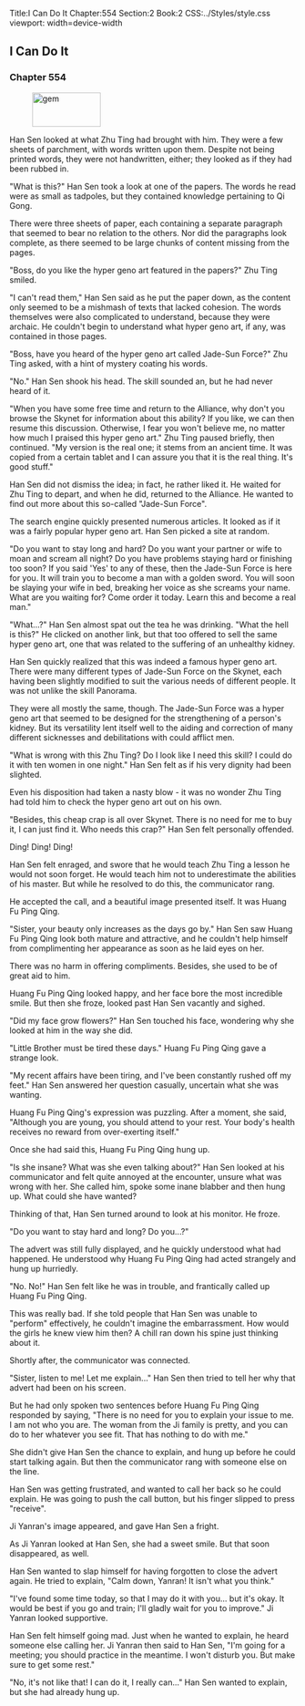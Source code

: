 Title:I Can Do It 
Chapter:554 
Section:2 
Book:2 
CSS:../Styles/style.css 
viewport: width=device-width
  
## I Can Do It
### Chapter 554 
<figure>
	<img src="../Images/gem.gif" alt="gem" id="gem" width="120" height="60" />
</figure>
  

  
  Han Sen looked at what Zhu Ting had brought with him. They were a few sheets of parchment, with words written upon them. Despite not being printed words, they were not handwritten, either; they looked as if they had been rubbed in.

"What is this?" Han Sen took a look at one of the papers. The words he read were as small as tadpoles, but they contained knowledge pertaining to Qi Gong.

There were three sheets of paper, each containing a separate paragraph that seemed to bear no relation to the others. Nor did the paragraphs look complete, as there seemed to be large chunks of content missing from the pages.

"Boss, do you like the hyper geno art featured in the papers?" Zhu Ting smiled.

"I can't read them," Han Sen said as he put the paper down, as the content only seemed to be a mishmash of texts that lacked cohesion. The words themselves were also complicated to understand, because they were archaic. He couldn't begin to understand what hyper geno art, if any, was contained in those pages.

"Boss, have you heard of the hyper geno art called Jade-Sun Force?" Zhu Ting asked, with a hint of mystery coating his words.

"No." Han Sen shook his head. The skill sounded an, but he had never heard of it.

"When you have some free time and return to the Alliance, why don't you browse the Skynet for information about this ability? If you like, we can then resume this discussion. Otherwise, I fear you won't believe me, no matter how much I praised this hyper geno art." Zhu Ting paused briefly, then continued. "My version is the real one; it stems from an ancient time. It was copied from a certain tablet and I can assure you that it is the real thing. It's good stuff."

Han Sen did not dismiss the idea; in fact, he rather liked it. He waited for Zhu Ting to depart, and when he did, returned to the Alliance. He wanted to find out more about this so-called "Jade-Sun Force".

The search engine quickly presented numerous articles. It looked as if it was a fairly popular hyper geno art. Han Sen picked a site at random.

"Do you want to stay long and hard? Do you want your partner or wife to moan and scream all night? Do you have problems staying hard or finishing too soon? If you said 'Yes' to any of these, then the Jade-Sun Force is here for you. It will train you to become a man with a golden sword. You will soon be slaying your wife in bed, breaking her voice as she screams your name. What are you waiting for? Come order it today. Learn this and become a real man."

"What...?" Han Sen almost spat out the tea he was drinking. "What the hell is this?" He clicked on another link, but that too offered to sell the same hyper geno art, one that was related to the suffering of an unhealthy kidney.

Han Sen quickly realized that this was indeed a famous hyper geno art. There were many different types of Jade-Sun Force on the Skynet, each having been slightly modified to suit the various needs of different people. It was not unlike the skill Panorama.

They were all mostly the same, though. The Jade-Sun Force was a hyper geno art that seemed to be designed for the strengthening of a person's kidney. But its versatility lent itself well to the aiding and correction of many different sicknesses and debilitations with could afflict men.

"What is wrong with this Zhu Ting? Do I look like I need this skill? I could do it with ten women in one night." Han Sen felt as if his very dignity had been slighted.

Even his disposition had taken a nasty blow - it was no wonder Zhu Ting had told him to check the hyper geno art out on his own.

"Besides, this cheap crap is all over Skynet. There is no need for me to buy it, I can just find it. Who needs this crap?" Han Sen felt personally offended.

Ding! Ding! Ding!

Han Sen felt enraged, and swore that he would teach Zhu Ting a lesson he would not soon forget. He would teach him not to underestimate the abilities of his master. But while he resolved to do this, the communicator rang.

He accepted the call, and a beautiful image presented itself. It was Huang Fu Ping Qing.

"Sister, your beauty only increases as the days go by." Han Sen saw Huang Fu Ping Qing look both mature and attractive, and he couldn't help himself from complimenting her appearance as soon as he laid eyes on her.

There was no harm in offering compliments. Besides, she used to be of great aid to him.

Huang Fu Ping Qing looked happy, and her face bore the most incredible smile. But then she froze, looked past Han Sen vacantly and sighed.

"Did my face grow flowers?" Han Sen touched his face, wondering why she looked at him in the way she did.

"Little Brother must be tired these days." Huang Fu Ping Qing gave a strange look.

"My recent affairs have been tiring, and I've been constantly rushed off my feet." Han Sen answered her question casually, uncertain what she was wanting.

Huang Fu Ping Qing's expression was puzzling. After a moment, she said, "Although you are young, you should attend to your rest. Your body's health receives no reward from over-exerting itself."

Once she had said this, Huang Fu Ping Qing hung up.

"Is she insane? What was she even talking about?" Han Sen looked at his communicator and felt quite annoyed at the encounter, unsure what was wrong with her. She called him, spoke some inane blabber and then hung up. What could she have wanted?

Thinking of that, Han Sen turned around to look at his monitor. He froze.

"Do you want to stay hard and long? Do you...?"

The advert was still fully displayed, and he quickly understood what had happened. He understood why Huang Fu Ping Qing had acted strangely and hung up hurriedly.

"No. No!" Han Sen felt like he was in trouble, and frantically called up Huang Fu Ping Qing.

This was really bad. If she told people that Han Sen was unable to "perform" effectively, he couldn't imagine the embarrassment. How would the girls he knew view him then? A chill ran down his spine just thinking about it.

Shortly after, the communicator was connected.

"Sister, listen to me! Let me explain..." Han Sen then tried to tell her why that advert had been on his screen.

But he had only spoken two sentences before Huang Fu Ping Qing responded by saying, "There is no need for you to explain your issue to me. I am not who you are. The woman from the Ji family is pretty, and you can do to her whatever you see fit. That has nothing to do with me."

She didn't give Han Sen the chance to explain, and hung up before he could start talking again. But then the communicator rang with someone else on the line.

Han Sen was getting frustrated, and wanted to call her back so he could explain. He was going to push the call button, but his finger slipped to press "receive".

Ji Yanran's image appeared, and gave Han Sen a fright.

As Ji Yanran looked at Han Sen, she had a sweet smile. But that soon disappeared, as well.

Han Sen wanted to slap himself for having forgotten to close the advert again. He tried to explain, "Calm down, Yanran! It isn't what you think."

"I've found some time today, so that I may do it with you... but it's okay. It would be best if you go and train; I'll gladly wait for you to improve." Ji Yanran looked supportive.

Han Sen felt himself going mad. Just when he wanted to explain, he heard someone else calling her. Ji Yanran then said to Han Sen, "I'm going for a meeting; you should practice in the meantime. I won't disturb you. But make sure to get some rest."

"No, it's not like that! I can do it, I really can..." Han Sen wanted to explain, but she had already hung up.
